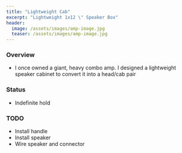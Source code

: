 ```yaml
---
title: "Lightweight Cab"
excerpt: "Lightweight 1x12 \" Speaker Box" 
header:
  image: /assets/images/amp-image.jpg
  teaser: /assets/images/amp-image.jpg
---
```

### Overview
- I once owned a giant, heavy combo amp. I designed a lightweight speaker cabinet to convert it into a head/cab pair

### Status
- Indefinite hold

### TODO
- Install handle
- Install speaker
- Wire speaker and connector